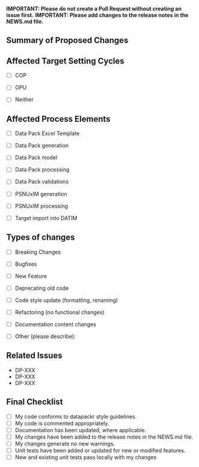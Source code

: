 **IMPORTANT: Please do not create a Pull Request without creating an issue first.**
**IMPORTANT: Please add changes to the release notes in the NEWS.md file.**

## Summary of Proposed Changes
<!--- Bulleted description of what this code changes, adds, removes, or resolves in the package
- Adds functionality to allow...
- Resolves bug associated with...
- Removes redundant code in...
--->


## Affected Target Setting Cycles
- [ ] COP
- [ ] OPU
- [ ] Neither


## Affected Process Elements
- [ ] Data Pack Excel Template
- [ ] Data Pack generation
- [ ] Data Pack model
- [ ] Data Pack processing
- [ ] Data Pack validations
- [ ] PSNUxIM generation
- [ ] PSNUxIM processing
- [ ] Target import into DATIM



## Types of changes
- [ ] Breaking Changes
- [ ] Bugfixes
- [ ] New Feature
- [ ] Deprecating old code
- [ ] Code style update (formatting, renaming)
- [ ] Refactoring (no functional changes)
- [ ] Documentation content changes
- [ ] Other (please describe): 


<!-- If this introduces a breaking change, please describe the impact below. -->


## Related Issues
<!--- Include list of issues in Jira resolved by this PR: --->
- DP-XXX
- DP-XXX
- DP-XXX


## Final Checklist

- [ ] My code conforms to datapackr style guidelines.
- [ ] My code is commented appropriately.
- [ ] Documentation has been updated, where applicable.
- [ ] My changes have been added to the release notes in the NEWS.md file.
- [ ] My changes generate no new warnings.
- [ ] Unit tests have been added or updated for new or modified features.
- [ ] New and existing unit tests pass locally with my changes

